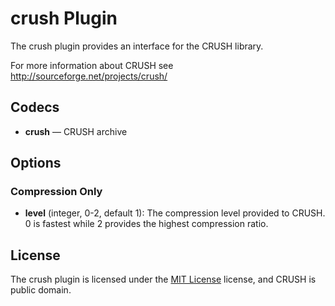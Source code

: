 # crush Plugin #

The crush plugin provides an interface for the CRUSH library.

For more information about CRUSH see http://sourceforge.net/projects/crush/

## Codecs ##

- **crush** — CRUSH archive

## Options ##

### Compression Only ###

- **level** (integer, 0-2, default 1): The compression level provided
  to CRUSH.  0 is fastest while 2 provides the highest compression
  ratio.

## License ##

The crush plugin is licensed under the [MIT
License](http://opensource.org/licenses/MIT) license, and CRUSH is
public domain.
